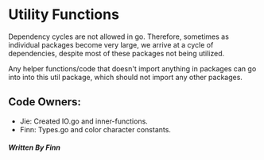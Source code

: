 # Utility Functions

Dependency cycles are not allowed in go. Therefore, sometimes as individual packages become very large, we arrive at a cycle of dependencies, despite most of these packages not being utilized.

Any helper functions/code that doesn't import anything in packages can go into into this util package,
which should not import any other packages.

## Code Owners:
- Jie: Created IO.go and inner-functions.
- Finn: Types.go and color character constants.

##### Written By Finn